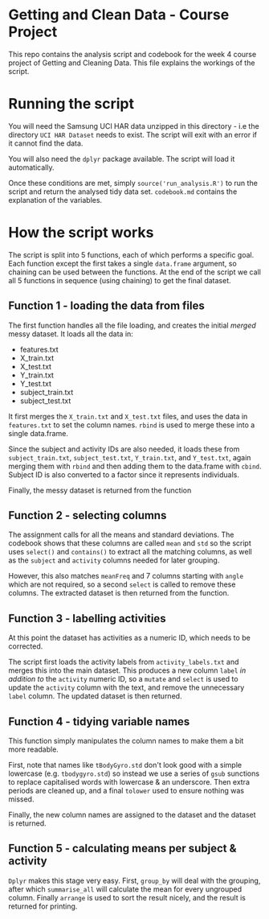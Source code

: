 # Getting and Clean Data - Course Project

This repo contains the analysis script and codebook for the week 4 course
project of Getting and Cleaning Data. This file explains the workings of the
script.

# Running the script

You will need the Samsung UCI HAR data unzipped in this directory - i.e the
directory `UCI HAR Dataset` needs to exist. The script will exit with an error
if it cannot find the data.

You will also need the `dplyr` package available. The script will load it
automatically.

Once these conditions are met, simply `source('run_analysis.R')` to run the
script and return the analysed tidy data set. `codebook.md` contains the
explanation of the variables.

# How the script works

The script is split into 5 functions, each of which performs a specific goal.
Each function except the first takes a single `data.frame` argument, so
chaining can be used between the functions. At the end of the script we call
all 5 functions in sequence (using chaining) to get the final dataset.

## Function 1 - loading the data from files

The first function handles all the file loading, and creates the initial
*merged* messy dataset. It loads all the data in:

* features.txt
* X_train.txt
* X_test.txt
* Y_train.txt
* Y_test.txt
* subject_train.txt
* subject_test.txt

It first merges the `X_train.txt` and `X_test.txt` files, and uses the data in
`features.txt` to set the column names. `rbind` is used to merge these into a
single data.frame.

Since the subject and activity IDs are also needed, it loads these from
`subject_train.txt`, `subject_test.txt`, `Y_train.txt`, and `Y_test.txt`, again
merging them with `rbind` and then adding them to the data.frame with `cbind`.
Subject ID is also converted to a factor since it represents individuals.

Finally, the messy dataset is returned from the function

## Function 2 - selecting columns

The assignment calls for all the means and standard deviations. The codebook
shows that these columns are called `mean` and `std` so the script uses
`select()` and `contains()` to extract all the matching columns, as well as the
`subject` and `activity` columns needed for later grouping.

However, this also matches `meanFreq` and 7 columns starting with `angle` which
are not required, so a second `select` is called to remove these columns. The
extracted dataset is then returned from the function.

## Function 3 - labelling activities

At this point the dataset has activities as a numeric ID, which needs to be
corrected.

The script first loads the activity labels from `activity_labels.txt` and
merges this into the main dataset. This produces a new column `label` *in
addition to* the `activity` numeric ID, so a `mutate` and `select` is used to
update the `activity` column with the text, and remove the unnecessary `label`
column. The updated dataset is then returned.

## Function 4 - tidying variable names

This function simply manipulates the column names to make them a bit more readable.

First, note that names like `tBodyGyro.std` don't look good with a simple
lowercase (e.g. `tbodygyro.std`) so instead we use a series of `gsub` sunctions
to replace capitalised words with lowercase & an underscore. Then extra periods
are cleaned up, and a final `tolower` used to ensure nothing was missed.

Finally, the new column names are assigned to the dataset and the dataset is
returned.

## Function 5 - calculating means per subject & activity

`Dplyr` makes this stage very easy. First, `group_by` will deal with the
grouping, after which `summarise_all` will calculate the mean for every
ungrouped column. Finally `arrange` is used to sort the result nicely, and the
result is returned for printing.
